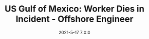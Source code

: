 ---
"title": "US Gulf of Mexico: Worker Dies in Incident - Offshore Engineer"
"date": "2021-5-17 7:0:0"
"feed_name": "GOOGLENEWS"
"feed_website": "https://news.google.com/search?q=drilling%2Bincident&hl=en-US&gl=US&ceid=US:en"
"feed_rss": "https://news.google.com/rss/search?q=drilling%2Bincident&hl=en-US&gl=US&ceid=US:en"
"link": "https://www.oedigital.com/news/487674-u-s-gulf-of-mexico-worker-dies-in-incident-aboard-fieldwood-s-platform"
"file": "_posts/-f3fd8b1651fe1b5489c217620bed4a468d3f073c.md"
"accident": "1"
"drilling": "0"
---